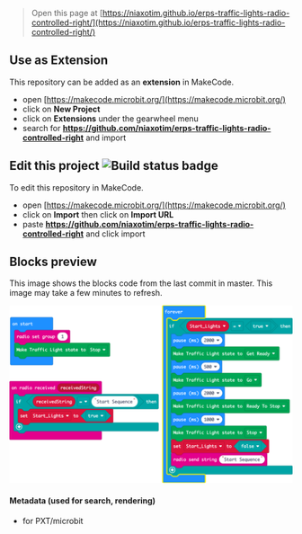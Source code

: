 
> Open this page at [https://niaxotim.github.io/erps-traffic-lights-radio-controlled-right/](https://niaxotim.github.io/erps-traffic-lights-radio-controlled-right/)

## Use as Extension

This repository can be added as an **extension** in MakeCode.

* open [https://makecode.microbit.org/](https://makecode.microbit.org/)
* click on **New Project**
* click on **Extensions** under the gearwheel menu
* search for **https://github.com/niaxotim/erps-traffic-lights-radio-controlled-right** and import

## Edit this project ![Build status badge](https://github.com/niaxotim/erps-traffic-lights-radio-controlled-right/workflows/MakeCode/badge.svg)

To edit this repository in MakeCode.

* open [https://makecode.microbit.org/](https://makecode.microbit.org/)
* click on **Import** then click on **Import URL**
* paste **https://github.com/niaxotim/erps-traffic-lights-radio-controlled-right** and click import

## Blocks preview

This image shows the blocks code from the last commit in master.
This image may take a few minutes to refresh.

![A rendered view of the blocks](https://github.com/niaxotim/erps-traffic-lights-radio-controlled-right/raw/master/.github/makecode/blocks.png)

#### Metadata (used for search, rendering)

* for PXT/microbit
<script src="https://makecode.com/gh-pages-embed.js"></script><script>makeCodeRender("{{ site.makecode.home_url }}", "{{ site.github.owner_name }}/{{ site.github.repository_name }}");</script>
